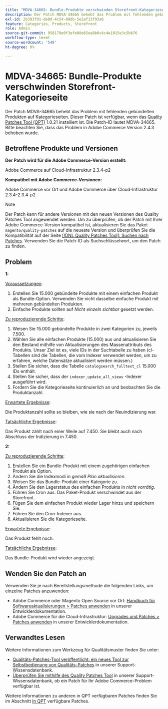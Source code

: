 ```yaml
---
title: "MDVA-34665: Bundle-Produkte verschwinden Storefront-Kategorieseite"
description: Der Patch MDVA-34665 behebt das Problem mit fehlenden gebündelten Produkten auf Kategorieseiten. Dieser Patch ist verfügbar, wenn das [Quality Patches Tool (QPT)](/help/announcements/adobe-commerce-announcements/magento-quality-patches-released-new-tool-to-self-serve-quality-patches.md) 1.0.21 installiert ist. Die Patch-ID lautet MDVA-34665. Bitte beachten Sie, dass das Problem in Adobe Commerce Version 2.4.3 behoben wurde.
exl-id: 2b393f91-de0d-4c54-89db-5e2af13f93a6
feature: Categories, Products, Storefront
role: Admin
source-git-commit: 958179e0f3efe08e65ea8b0c4c4e1015e3c5bb76
workflow-type: tm+mt
source-wordcount: '548'
ht-degree: 0%

---
```


# MDVA-34665: Bundle-Produkte verschwinden Storefront-Kategorieseite

Der Patch MDVA-34665 behebt das Problem mit fehlenden gebündelten Produkten auf Kategorieseiten. Dieser Patch ist verfügbar, wenn das [Quality Patches Tool (QPT)](/help/announcements/adobe-commerce-announcements/magento-quality-patches-released-new-tool-to-self-serve-quality-patches.md) 1.0.21 installiert ist. Die Patch-ID lautet MDVA-34665. Bitte beachten Sie, dass das Problem in Adobe Commerce Version 2.4.3 behoben wurde.

## Betroffene Produkte und Versionen

**Der Patch wird für die Adobe Commerce-Version erstellt:**

Adobe Commerce auf Cloud-Infrastruktur 2.3.4-p2

**Kompatibel mit Adobe Commerce-Versionen:**

Adobe Commerce vor Ort und Adobe Commerce über Cloud-Infrastruktur 2.3.4-2.3.4-p2

>[!NOTE]
>
>Der Patch kann für andere Versionen mit den neuen Versionen des Quality Patches Tool angewendet werden. Um zu überprüfen, ob der Patch mit Ihrer Adobe Commerce-Version kompatibel ist, aktualisieren Sie das Paket `magento/quality-patches` auf die neueste Version und überprüfen Sie die Kompatibilität auf der Seite [[!DNL Quality Patches Tool]: Suchen nach Patches](https://devdocs.magento.com/quality-patches/tool.html#patch-grid). Verwenden Sie die Patch-ID als Suchschlüsselwort, um den Patch zu finden.

## Problem

**1:**

<u>Voraussetzungen</u>:

1. Erstellen Sie 15.000 gebündelte Produkte mit einem einfachen Produkt als Bundle-Option. Verwenden Sie nicht dasselbe einfache Produkt mit mehreren gebündelten Produkten.
1. Einfache Produkte sollten auf *Nicht einzeln sichtbar* gesetzt werden.

<u>Zu reproduzierende Schritte</u>:

1. Weisen Sie 15.000 gebündelte Produkte in zwei Kategorien zu, jeweils 7.500.
1. Wählen Sie alle einfachen Produkte (15.000) aus und aktualisieren Sie den Bestand mithilfe von Aktualisierungen des Massenattributs des Produkts. Unser Ziel ist es, viele IDs in der Suchtabelle zu haben (cl-Tabellen sind die Tabellen, die vom Indexer verwendet werden, um zu erfahren, welche Datensätze aktualisiert werden müssen.)
1. Stellen Sie sicher, dass die Tabelle `catalogsearch_fulltext_cl` 15.000 IDs enthält.
1. Stellen Sie sicher, dass der `indexer_update_all_views` -Indexer ausgeführt wird.
1. Fordern Sie die Kategorieseite kontinuierlich an und beobachten Sie die Produktanzahl.

<u>Erwartete Ergebnisse</u>:

Die Produktanzahl sollte so bleiben, wie sie nach der Neuindizierung war.

<u>Tatsächliche Ergebnisse</u>:

Das Produkt zählt nach einer Weile auf 7.450. Sie bleibt auch nach Abschluss der Indizierung in 7.450.

**2:**

<u>Zu reproduzierende Schritte</u>:

1. Erstellen Sie ein Bundle-Produkt mit einem zugehörigen einfachen Produkt als Option.
1. Ändern Sie die Indexmodi in *gemäß Plan aktualisieren*.
1. Weisen Sie das Bundle-Produkt einer Kategorie zu.
1. Ändern Sie den Lagerstatus des einfachen Produkts in *nicht vorrätig*.
1. Führen Sie Cron aus. Das Paket-Produkt verschwindet aus der Storefront.
1. Fügen Sie dem einfachen Produkt wieder Lager hinzu und speichern Sie.
1. Führen Sie den Cron-Indexer aus.
1. Aktualisieren Sie die Kategorieseite.

<u>Erwartete Ergebnisse</u>:

Das Produkt fehlt noch.

<u>Tatsächliche Ergebnisse</u>:

Das Bundle-Produkt wird wieder angezeigt.

## Wenden Sie den Patch an

Verwenden Sie je nach Bereitstellungsmethode die folgenden Links, um einzelne Patches anzuwenden:

* Adobe Commerce oder Magento Open Source vor Ort: [Handbuch für Softwareaktualisierungen > Patches anwenden](https://devdocs.magento.com/guides/v2.4/comp-mgr/patching/mqp.html) in unserer Entwicklerdokumentation.
* Adobe Commerce für die Cloud-Infrastruktur: [Upgrades und Patches > Patches anwenden](https://devdocs.magento.com/cloud/project/project-patch.html) in unserer Entwicklerdokumentation.

## Verwandtes Lesen

Weitere Informationen zum Werkzeug für Qualitätsmuster finden Sie unter:

* [Qualitäts-Patches-Tool veröffentlicht: ein neues Tool zur Selbstbedienung von Qualitäts-Patches](/help/announcements/adobe-commerce-announcements/magento-quality-patches-released-new-tool-to-self-serve-quality-patches.md) in unserer Support-Wissensdatenbank.
* [Überprüfen Sie mithilfe des Quality Patches Tool](/help/support-tools/patches-available-in-qpt-tool/check-patch-for-magento-issue-with-magento-quality-patches.md) in unserer Support-Wissensdatenbank, ob ein Patch für Ihr Adobe Commerce-Problem verfügbar ist.

Weitere Informationen zu anderen in QPT verfügbaren Patches finden Sie im Abschnitt [In QPT](https://support.magento.com/hc/en-us/sections/360010506631-Patches-available-in-MQP-tool-) verfügbare Patches.

